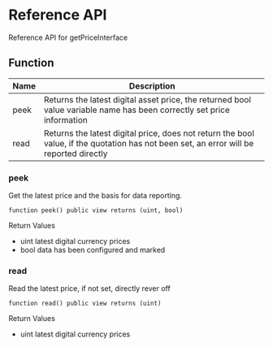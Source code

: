 # Reference API

Reference API for getPriceInterface

## Function

| Name | Description                                                  |
| ---- | ------------------------------------------------------------ |
| peek | Returns the latest digital asset price, the returned bool value variable name has been correctly set price information |
| read | Returns the latest digital price, does not return the bool value, if the quotation has not been set, an error will be reported directly  |

### peek

Get the latest price and the basis for data reporting.

```
function peek() public view returns (uint, bool)
```

Return Values

- uint latest digital currency prices
- bool data has been configured and marked

### read

Read the latest price, if not set, directly rever off

```
function read() public view returns (uint)
```

Return Values

- uint latest digital currency prices